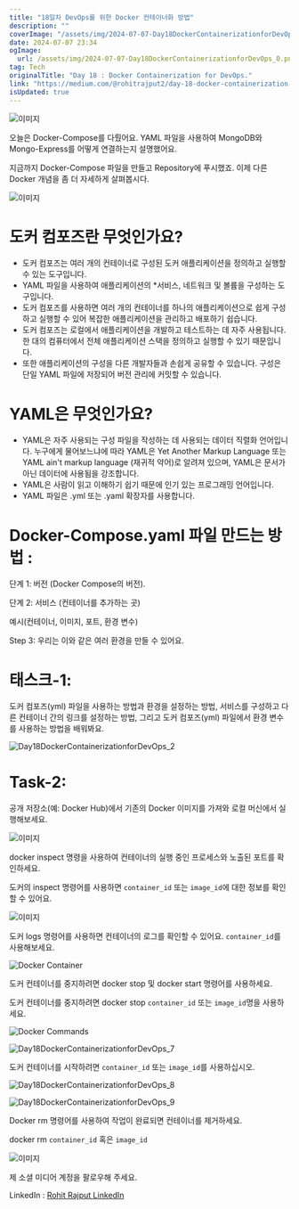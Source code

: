 ```yaml
---
title: "18일차 DevOps를 위한 Docker 컨테이너화 방법"
description: ""
coverImage: "/assets/img/2024-07-07-Day18DockerContainerizationforDevOps_0.png"
date: 2024-07-07 23:34
ogImage: 
  url: /assets/img/2024-07-07-Day18DockerContainerizationforDevOps_0.png
tag: Tech
originalTitle: "Day 18 : Docker Containerization for DevOps."
link: "https://medium.com/@rohitrajput2/day-18-docker-containerization-for-devops-7b640b51b4f5"
isUpdated: true
---
```





![이미지](/assets/img/2024-07-07-Day18DockerContainerizationforDevOps_0.png)

오늘은 Docker-Compose를 다뤘어요. YAML 파일을 사용하여 MongoDB와 Mongo-Express를 어떻게 연결하는지 설명했어요.

지금까지 Docker-Compose 파일을 만들고 Repository에 푸시했죠. 이제 다른 Docker 개념을 좀 더 자세하게 살펴봅시다.

![이미지](/assets/img/2024-07-07-Day18DockerContainerizationforDevOps_1.png)

<div class="content-ad"></div>

# 도커 컴포즈란 무엇인가요?

- 도커 컴포즈는 여러 개의 컨테이너로 구성된 도커 애플리케이션을 정의하고 실행할 수 있는 도구입니다.
- YAML 파일을 사용하여 애플리케이션의 *서비스, 네트워크 및 볼륨을 구성하는 도구입니다.
- 도커 컴포즈를 사용하면 여러 개의 컨테이너를 하나의 애플리케이션으로 쉽게 구성하고 실행할 수 있어 복잡한 애플리케이션을 관리하고 배포하기 쉽습니다.
- 도커 컴포즈는 로컬에서 애플리케이션을 개발하고 테스트하는 데 자주 사용됩니다. 한 대의 컴퓨터에서 전체 애플리케이션 스택을 정의하고 실행할 수 있기 때문입니다.
- 또한 애플리케이션의 구성을 다른 개발자들과 손쉽게 공유할 수 있습니다. 구성은 단일 YAML 파일에 저장되어 버전 관리에 커밋할 수 있습니다.

# YAML은 무엇인가요?

- YAML은 자주 사용되는 구성 파일을 작성하는 데 사용되는 데이터 직렬화 언어입니다. 누구에게 물어보느냐에 따라 YAML은 Yet Another Markup Language 또는 YAML ain't markup language (재귀적 약어)로 알려져 있으며, YAML은 문서가 아닌 데이터에 사용됨을 강조합니다.
- YAML은 사람이 읽고 이해하기 쉽기 때문에 인기 있는 프로그래밍 언어입니다.
- YAML 파일은 .yml 또는 .yaml 확장자를 사용합니다.

<div class="content-ad"></div>

# Docker-Compose.yaml 파일 만드는 방법 :

단계 1: 버전 (Docker Compose의 버전).

단계 2: 서비스 (컨테이너를 추가하는 곳)

예시(컨테이너, 이미지, 포트, 환경 변수)

<div class="content-ad"></div>

Step 3: 우리는 이와 같은 여러 환경을 만들 수 있어요.

# 태스크-1:

도커 컴포즈(yml) 파일을 사용하는 방법과 환경을 설정하는 방법, 서비스를 구성하고 다른 컨테이너 간의 링크를 설정하는 방법, 그리고 도커 컴포즈(yml) 파일에서 환경 변수를 사용하는 방법을 배워봐요.

![Day18DockerContainerizationforDevOps_2](/assets/img/2024-07-07-Day18DockerContainerizationforDevOps_2.png)

<div class="content-ad"></div>

# Task-2:

공개 저장소(예: Docker Hub)에서 기존의 Docker 이미지를 가져와 로컬 머신에서 실행해보세요.

![이미지](/assets/img/2024-07-07-Day18DockerContainerizationforDevOps_3.png)

docker inspect 명령을 사용하여 컨테이너의 실행 중인 프로세스와 노출된 포트를 확인하세요.

<div class="content-ad"></div>

도커의 inspect 명령어를 사용하면 `container_id` 또는 `image_id`에 대한 정보를 확인할 수 있어요.

![이미지](/assets/img/2024-07-07-Day18DockerContainerizationforDevOps_4.png)

도커 logs 명령어를 사용하면 컨테이너의 로그를 확인할 수 있어요. `container_id`를 사용해보세요.

<div class="content-ad"></div>


![Docker Container](/assets/img/2024-07-07-Day18DockerContainerizationforDevOps_5.png)

도커 컨테이너를 중지하려면 docker stop 및 docker start 명령어를 사용하세요.

도커 컨테이너를 중지하려면 docker stop `container_id` 또는 `image_id`명을 사용하세요.

![Docker Commands](/assets/img/2024-07-07-Day18DockerContainerizationforDevOps_6.png)


<div class="content-ad"></div>

![Day18DockerContainerizationforDevOps_7](/assets/img/2024-07-07-Day18DockerContainerizationforDevOps_7.png)

도커 컨테이너를 시작하려면 `container_id` 또는 `image_id`를 사용하십시오.

![Day18DockerContainerizationforDevOps_8](/assets/img/2024-07-07-Day18DockerContainerizationforDevOps_8.png)

![Day18DockerContainerizationforDevOps_9](/assets/img/2024-07-07-Day18DockerContainerizationforDevOps_9.png)

<div class="content-ad"></div>

Docker rm 명령어를 사용하여 작업이 완료되면 컨테이너를 제거하세요.


docker rm `container_id` 혹은 `image_id`


![이미지](/assets/img/2024-07-07-Day18DockerContainerizationforDevOps_10.png)

제 소셜 미디어 계정을 팔로우해 주세요.

<div class="content-ad"></div>

LinkedIn : [Rohit Rajput LinkedIn](https://www.linkedin.com/in/rohitrajputops/)
